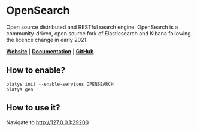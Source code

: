 # OpenSearch

Open source distributed and RESTful search engine. OpenSearch is a community-driven, open source fork of Elasticsearch and Kibana following the licence change in early 2021. 

**[Website](https://opensearch.org/)** | **[Documentation](https://opensearch.org/docs/latest/)** | **[GitHub](https://github.com/opensearch-project/OpenSearch)**

## How to enable?

```
platys init --enable-services OPENSEARCH
platys gen
```

## How to use it?

Navigate to <http://127.0.0.1:29200>